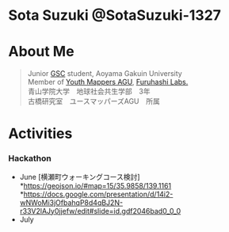 # Sota Suzuki @SotaSuzuki-1327  
# About Me
> Junior [GSC](https://www.gsc.aoyama.ac.jp/) student, Aoyama Gakuin University  
> Member of [Youth Mappers AGU](https://github.com/furuhashilab/youthmappers4agu), [Furuhashi Labs.](https://github.com/furuhashilab)  
> 青山学院大学　地球社会共生学部　3年  
> 古橋研究室　ユースマッパーズAGU　所属
# Activities  
### Hackathon  
* June [横瀬町ウォーキングコース検討]  
*https://geojson.io/#map=15/35.9858/139.1161
*https://docs.google.com/presentation/d/14i2-wNWoMi3jOfbahqP8d4qBJ2N-r33V2lAJy0jjefw/edit#slide=id.gdf2046bad0_0_0 
* July 
